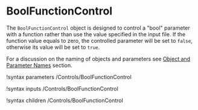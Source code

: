 # BoolFunctionControl

The `BoolFunctionControl` object is designed to control a "bool" parameter with a function rather
than use the value specified in the input file. If the function value equals to zero, the controlled
parameter will be set to `false`, otherwise its value will be set to `true`.

For a discussion on the naming of objects and parameters see
[Object and Parameter Names](syntax/Controls/index.md#object-and-parameter-names) section.

!syntax parameters /Controls/BoolFunctionControl

!syntax inputs /Controls/BoolFunctionControl

!syntax children /Controls/BoolFunctionControl
